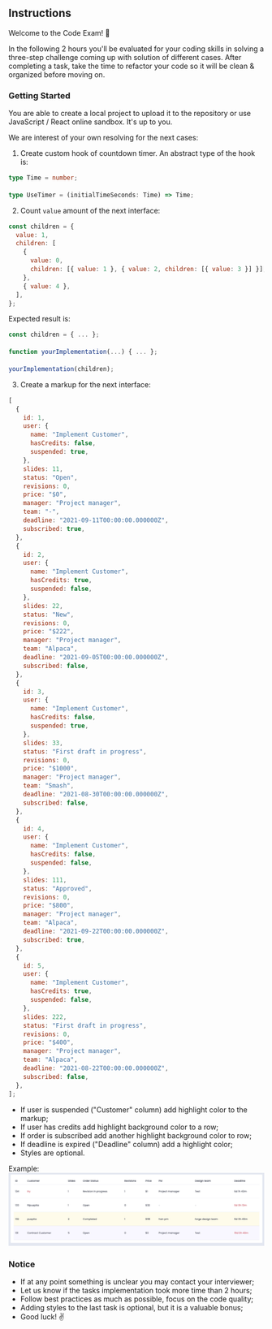 ## Instructions

Welcome to the Code Exam! 👾

In the following 2 hours you'll be evaluated for your coding skills in solving a three-step challenge coming up with solution of different cases. After completing a task, take the time to refactor your code so it will be clean & organized before moving on.

### Getting Started

You are able to create a local project to upload it to the repository or use JavaScript / React online sandbox. It's up to you.

We are interest of your own resolving for the next cases:

1. Create custom hook of countdown timer. An abstract type of the hook is:

```ts
type Time = number;

type UseTimer = (initialTimeSeconds: Time) => Time;
```

2. Count `value` amount of the next interface:

```js
const children = {
  value: 1,
  children: [
    {
      value: 0,
      children: [{ value: 1 }, { value: 2, children: [{ value: 3 }] }],
    },
    { value: 4 },
  ],
};
```

Expected result is:

```js
const children = { ... };

function yourImplementation(...) { ... };

yourImplementation(children);
```

3. Create a markup for the next interface:

```js
[
  {
    id: 1,
    user: {
      name: "Implement Customer",
      hasCredits: false,
      suspended: true,
    },
    slides: 11,
    status: "Open",
    revisions: 0,
    price: "$0",
    manager: "Project manager",
    team: "-",
    deadline: "2021-09-11T00:00:00.000000Z",
    subscribed: true,
  },
  {
    id: 2,
    user: {
      name: "Implement Customer",
      hasCredits: true,
      suspended: false,
    },
    slides: 22,
    status: "New",
    revisions: 0,
    price: "$222",
    manager: "Project manager",
    team: "Alpaca",
    deadline: "2021-09-05T00:00:00.000000Z",
    subscribed: false,
  },
  {
    id: 3,
    user: {
      name: "Implement Customer",
      hasCredits: false,
      suspended: true,
    },
    slides: 33,
    status: "First draft in progress",
    revisions: 0,
    price: "$1000",
    manager: "Project manager",
    team: "Smash",
    deadline: "2021-08-30T00:00:00.000000Z",
    subscribed: false,
  },
  {
    id: 4,
    user: {
      name: "Implement Customer",
      hasCredits: false,
      suspended: false,
    },
    slides: 111,
    status: "Approved",
    revisions: 0,
    price: "$800",
    manager: "Project manager",
    team: "Alpaca",
    deadline: "2021-09-22T00:00:00.000000Z",
    subscribed: true,
  },
  {
    id: 5,
    user: {
      name: "Implement Customer",
      hasCredits: true,
      suspended: false,
    },
    slides: 222,
    status: "First draft in progress",
    revisions: 0,
    price: "$400",
    manager: "Project manager",
    team: "Alpaca",
    deadline: "2021-08-22T00:00:00.000000Z",
    subscribed: false,
  },
];
```

- If user is suspended ("Customer" column) add highlight color to the markup;
- If user has credits add highlight background color to a row;
- If order is subscribed add another highlight background color to row;
- If deadline is expired ("Deadline" column) add a highlight color;
- Styles are optional.

Example:  
![alt text](24bdc42e0bc72d846c06f1d95a3c9e71.jpeg)

### Notice

- If at any point something is unclear you may contact your interviewer;
- Let us know if the tasks implementation took more time than 2 hours;
- Follow best practices as much as possible, focus on the code quality;
- Adding styles to the last task is optional, but it is a valuable bonus;
- Good luck! ✌️
